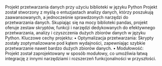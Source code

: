 Projekt przetwarzania danych przy użyciu biblioteki  w języku Python
Projekt został stworzony z myślą o entuzjastach analizy danych, którzy poszukują zaawansowanych, a jednocześnie sprawdzonych narzędzi do przetwarzania danych. Skupiając się na mocy biblioteki pandas, projekt oferuje zestaw skryptów, funkcji i narzędzi dedykowanych do efektywnego przetwarzania, analizy i czyszczenia dużych zbiorów danych w języku Python.
Kluczowe cechy projektu:
•	Optymalizacja przetwarzania: Skrypty zostały zoptymalizowane pod kątem wydajności, zapewniając szybkie przetwarzanie nawet bardzo dużych zbiorów danych.
•	Modułowość: Projekt został zaprojektowany w sposób modułowy, co umożliwia łatwą integrację z innymi narzędziami i rozszerzeń funkcjonalności w przyszłości.

